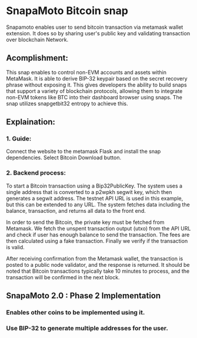 # SnapaMoto Bitcoin snap

Snapamoto enables user to send bitcoin transaction via metamask wallet extension. It does so by sharing user's public key and validating transaction over blockchain Network.

## Acomplishment:

This snap enables to control non-EVM accounts and assets within MetaMask. It is able to derive BIP-32 keypair based on the secret recovery phrase without exposing it. This gives developers the ability to build snaps that support a variety of blockchain protocols, allowing them to integrate non-EVM tokens like BTC into their dashboard browser using snaps. The snap utilizes snapgetbit32 entropy to achieve this.

## Explaination:

### 1. Guide: 

Connect the website to the metamask Flask and install the snap dependencies. Select Bitcoin Download button.


### 2. Backend process: 

To start a Bitcoin transaction using a Bip32PublicKey. The system uses a single address that is converted to a p2wpkh segwit key, which then generates a segwit address. The testnet API URL is used in this example, but this can be extended to any URL. The system fetches data including the balance, transaction, and returns all data to the front end.

In order to send the Bitcoin, the private key must be fetched from Metamask. We fetch the unspent transaction output (utxo) from the API URL and check if user has enough balance to send the transaction. The fees are then calculated using a fake transaction. Finally we verify if the transaction is valid.

After receiving confirmation from the Metamask wallet, the transaction is posted to a public node validator, and the response is returned. It should be noted that Bitcoin transactions typically take 10 minutes to process, and the transaction will be confirmed in the next block.


## SnapaMoto 2.0 : Phase 2 Implementation

### Enables other coins to be implemented using it. 
### Use BIP-32 to generate multiple addresses for the user.

